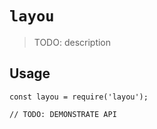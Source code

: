 # `layou`

> TODO: description

## Usage

```
const layou = require('layou');

// TODO: DEMONSTRATE API
```
